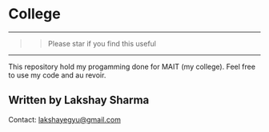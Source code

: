 # College

---

>>Please star if you find this useful

---

This repository hold my progamming done for MAIT (my college). Feel free to use my code and au revoir.

## Written by Lakshay Sharma   

Contact: lakshayegyu@gmail.com
